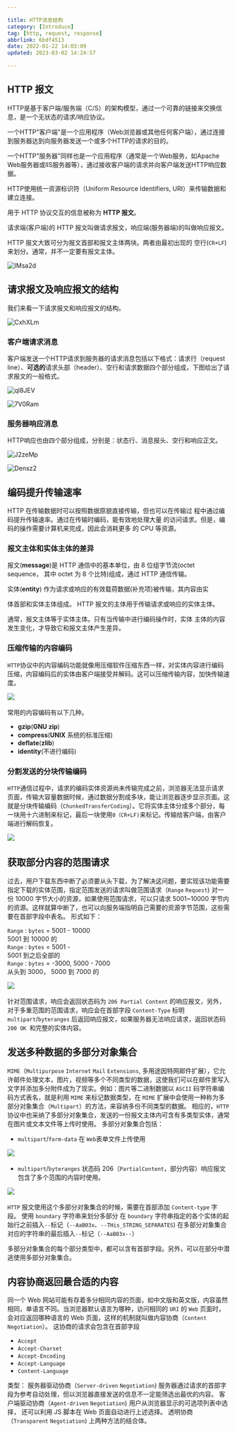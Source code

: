 ```yaml
---

title: HTTP消息结构  
category: [Introduce]  
tag: [http, request, response]  
abbrlink: 6bdf4513  
date: 2022-01-22 14:03:09  
updated: 2023-03-02 14:24:57

---
```


## HTTP 报文

HTTP是基于客户端/服务端（C/S）的架构模型，通过一个可靠的链接来交换信息，是一个无状态的请求/响应协议。

一个HTTP"客户端"是一个应用程序（Web浏览器或其他任何客户端），通过连接到服务器达到向服务器发送一个或多个HTTP的请求的目的。

一个HTTP"服务器"同样也是一个应用程序（通常是一个Web服务，如Apache Web服务器或IIS服务器等），通过接收客户端的请求并向客户端发送HTTP响应数据。

HTTP使用统一资源标识符（Uniform Resource Identifiers, URI）来传输数据和建立连接。

用于 HTTP 协议交互的信息被称为 **HTTP 报文**。

请求端(客户端)的 HTTP 报文叫做请求报文，响应端(服务器端)的叫做响应报文。

HTTP 报文大致可分为报文首部和报文主体两块。两者由最初出现的 空行(`CR+LF`)来划分。通常，并不一定要有报文主体。

![IMsa2d](assets/net-img-IMsa2d-20230803214659-yrdmhdh.png)

## 请求报文及响应报文的结构

我们来看一下请求报文和响应报文的结构。

![CxhXLm](assets/net-img-CxhXLm-20230803214659-ihlbu5h.png)

### 客户端请求消息

客户端发送一个HTTP请求到服务器的请求消息包括以下格式：请求行（request line）、**可选的**请求头部（header）、空行和请求数据四个部分组成，下图给出了请求报文的一般格式。

![ql8JEV](assets/net-img-ql8JEV-20230803214659-w6p6tz9.png)

![7V0Ram](assets/net-img-7V0Ram-20230803214659-cxucca5.png)

### 服务器响应消息

HTTP响应也由四个部分组成，分别是：状态行、消息报头、空行和响应正文。

![J2zeMp](assets/net-img-J2zeMp-20230803214659-b3zis35.jpg)

![Densz2](assets/net-img-Densz2-20230803214659-omqzzgo.png)

## 编码提升传输速率

HTTP 在传输数据时可以按照数据原貌直接传输，但也可以在传输过 程中通过编码提升传输速率。通过在传输时编码，能有效地处理大量 的访问请求。但是，编码的操作需要计算机来完成，因此会消耗更多 的 CPU 等资源。

### 报文主体和实体主体的差异

报文(**message**)是 HTTP 通信中的基本单位，由 8 位组字节流(octet sequence， 其中 octet 为 8 个比特)组成，通过 HTTP 通信传输。

实体(**entity**) 作为请求或响应的有效载荷数据(补充项)被传输，其内容由实

体首部和实体主体组成。
HTTP 报文的主体用于传输请求或响应的实体主体。

通常，报文主体等于实体主体。只有当传输中进行编码操作时，实体
主体的内容发生变化，才导致它和报文主体产生差异。

### 压缩传输的内容编码

​`HTTP`​ 协议中的内容编码功能就像用压缩软件压缩东西一样，对实体内容进行编码压缩，内容编码后的实体由客户端接受并解码。这可以压缩传输内容，加快传输速度。

​![](assets/net-img-qDswkj-20230803214902-moce81h.png)​

常用的内容编码有以下几种。

- **gzip**(**GNU zip**)
- **compress**(**UNIX** 系统的标准压缩)
- **deflate**(**zlib**)
- **identity**(不进行编码)

### 分割发送的分块传输编码

​`HTTP`​ 通信过程中，请求的编码实体资源尚未传输完成之前，浏览器无法显示请求页面，传输大容量数据时候，通过数据分割成多块，能让浏览器逐步显示页面。这就是分块传输编码（`Chunked`​ `Transfer`​ `Coding`​）。它将实体主体分成多个部分，每一块用十六进制来标记，最后一块使用`0（CR+LF)`​来标记。传输给客户端，由客户端进行解码恢复。

​![](assets/net-img-8JKiFQ-20230803214902-bl53bpa.png)​

## 获取部分内容的范围请求

过去，用户下载东西中断了必须要从头下载，为了解决这问题，要实现该功能需要指定下载的实体范围，指定范围发送的请求叫做范围请求（`Range` `Request`)
对一份 10000 字节大小的资源，如果使用范围请求，可以只请求 5001~10000 字节内的资源。这样就算中断了，也可以向服务端指明自己需要的资源字节范围，这些需要在首部字段中表名。
形式如下：

​`Range`​ : `bytes`​ = 5001 - 10000  
5001 到 10000 的  
​`Range`​ : `bytes`​ = 5001 -  
5001 到之后全部的  
​`Range`​ : `bytes`​ = -3000, 5000 - 7000  
从头到 3000， 5000 到 7000 的

​![](assets/net-img-PyLtUw-20230803214902-81kmqep.png)​

针对范围请求，响应会返回状态码为 `206 Partial Content` 的响应报文，另外，对于多重范围的范围请求，响应会在首部字段 `Content-Type` 标明 `multipart`/`byteranges` 后返回响应报文，如果服务器无法响应请求，返回状态码 `200 OK `和完整的实体内容。

## 发送多种数据的多部分对象集合

`MIME`（`Multipurpose` `Internet` `Mail` `Extensions`, 多用途因特网邮件扩展），它允许邮件处理文本，图片，视频等多个不同类型的数据，这使我们可以在邮件里写入文字并添加多分附件成为了现实。例如：图片等二进制数据以 `ASCII` 码字符串编码方式表名，就是利用 `MIME` 来标记数据类型，在 `MIME` 扩展中会使用一种称为多部分对象集合（`Multipart`）的方法，来容纳多份不同类型的数据。
相应的，`HTTP` 协议中也采纳了多部分对象集合，发送的一份报文主体内可含有多类型实体，通常在图片或文本文件等上传时使用。
多部分对象集合包括：

* ​`multipart`​/`form-data`​ 在 `Web`​ 表单文件上传使用

​![](assets/net-img-DmeVKM-20230803214902-1svm5hz.png)​

* ​`multipart`​/`byteranges`​ 状态码 206（`Partial`​ `Content`​，部分内容）响应报文包含了多个范围的内容时使用。

​![](assets/net-img-E6VsIv-20230803214902-mhv3n7q.png)​

`HTTP` 报文使用这个多部分对象集合的时候，需要在首部添加 `Content-type` 字段。
使用 `boundary` 字符串来划分多部分
在 `boundary` 字符串指定的各个实体的起始行之前插入`--`标记（`--AaB03x`、`--THis_STRING_SEPARATES`)
在多部分对象集合对应的字符串的最后插入`--`标记（`--AaB03x--`）

多部分对象集合的每个部分类型中，都可以含有首部字段。另外，可以在部分中潜逃使用多部分对象集合。

## 内容协商返回最合适的内容

同一个 Web 网站可能有存着多分相同内容的页面，如中文版和英文版，内容虽然相同，单语言不同。当浏览器默认语言为哪种，访问相同的 `URI` 的 `Web` 页面时，会对应返回哪种语言的 Web 页面，这样的机制就叫做内容协商（`Content` `Negotiation`）。
这协商的请求会包含在首部字段

* `Accept`
* `Accept-Charset`
* `Accept-Encoding`
* `Accept-Language`
* `Content-Language`

类型：
服务器驱动协商（`Server-driven` `Negotiation`)
服务器通过请求的首部字段为参考自动处理，但以浏览器直接发送的信息不一定能筛选出最优的内容。
客户端驱动协商（`Agent-driven` `Negotiation`)
用户从浏览器显示的可选项列表中选择， 还可以利用 JS 脚本在 Web 页面自动进行上述选择。
透明协商（`Transparent` `Negotiation`)
上两种方法的结合体。
